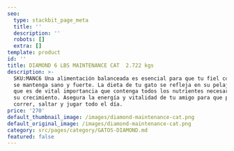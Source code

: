 ```yaml
---
seo:
  type: stackbit_page_meta
  title: ''
  description: ''
  robots: []
  extra: []
template: product
id: ''
title: DIAMOND 6 LBS MAINTENANCE CAT  2.722 kgs
description: >-
  SKU:MANC6 Una alimentación balanceada es esencial para que tu fiel compañero
  se mantenga sano y fuerte. La dieta de tu gato se refleja en su pelaje, por lo
  que es de vital importancia que contenga todos los nutrientes necesarios para
  su crecimiento. Asegura la energía y vitalidad de tu amigo para que pueda
  correr, saltar y jugar todo el día.
price: '270'
default_thumbnail_image: /images/diamond-maintenance-cat.png
default_original_image: /images/diamond-maintenance-cat.png
category: src/pages/category/GATOS-DIAMOND.md
featured: false
---
```

